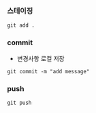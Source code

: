 ### 스테이징
``` 
git add .
```

### commit
+ 변경사항 로컬 저장
``` 
git commit -m "add message"
```

### push
``` 
git push
```